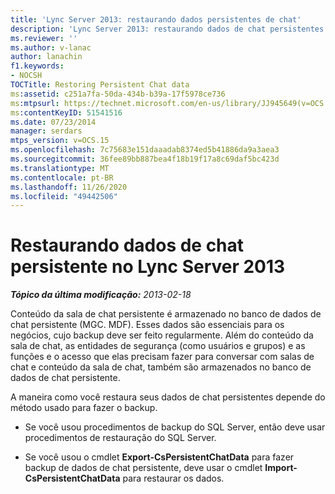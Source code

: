 ```yaml
---
title: 'Lync Server 2013: restaurando dados persistentes de chat'
description: 'Lync Server 2013: restaurando dados de chat persistentes.'
ms.reviewer: ''
ms.author: v-lanac
author: lanachin
f1.keywords:
- NOCSH
TOCTitle: Restoring Persistent Chat data
ms:assetid: c251a7fa-50da-434b-b39a-17f5978ce736
ms:mtpsurl: https://technet.microsoft.com/en-us/library/JJ945649(v=OCS.15)
ms:contentKeyID: 51541516
ms.date: 07/23/2014
manager: serdars
mtps_version: v=OCS.15
ms.openlocfilehash: 7c75683e151daaadab8374ed5b41886da9a3aea3
ms.sourcegitcommit: 36fee89bb887bea4f18b19f17a8c69daf5bc423d
ms.translationtype: MT
ms.contentlocale: pt-BR
ms.lasthandoff: 11/26/2020
ms.locfileid: "49442506"
---
```

# <a name="restoring-persistent-chat-data-in-lync-server-2013"></a>Restaurando dados de chat persistente no Lync Server 2013

<div data-xmlns="http://www.w3.org/1999/xhtml">

<div class="topic" data-xmlns="http://www.w3.org/1999/xhtml" data-msxsl="urn:schemas-microsoft-com:xslt" data-cs="https://msdn.microsoft.com/">

<div data-asp="https://msdn2.microsoft.com/asp">



</div>

<div id="mainSection">

<div id="mainBody">

<span> </span>

_**Tópico da última modificação:** 2013-02-18_

Conteúdo da sala de chat persistente é armazenado no banco de dados de chat persistente (MGC. MDF). Esses dados são essenciais para os negócios, cujo backup deve ser feito regularmente. Além do conteúdo da sala de chat, as entidades de segurança (como usuários e grupos) e as funções e o acesso que elas precisam fazer para conversar com salas de chat e conteúdo da sala de chat, também são armazenados no banco de dados de chat persistente.

A maneira como você restaura seus dados de chat persistentes depende do método usado para fazer o backup.

  - Se você usou procedimentos de backup do SQL Server, então deve usar procedimentos de restauração do SQL Server.

  - Se você usou o cmdlet **Export-CsPersistentChatData** para fazer backup de dados de chat persistente, deve usar o cmdlet **Import-CsPersistentChatData** para restaurar os dados.

</div>

<span> </span>

</div>

</div>

</div>


